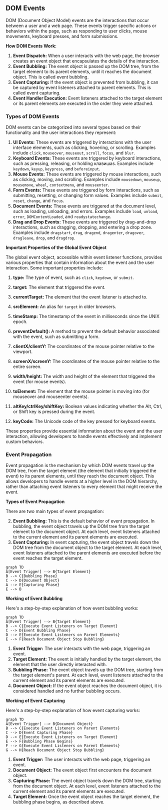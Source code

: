 ## DOM Events

DOM (Document Object Model) events are the interactions that occur between a user and a web page. These events trigger specific actions or behaviors within the page, such as responding to user clicks, mouse movements, keyboard presses, and form submissions.

**How DOM Events Work:**

1.  **Event Dispatch:** When a user interacts with the web page, the browser creates an event object that encapsulates the details of the interaction.
2.  **Event Bubbling:** The event object is passed up the DOM tree, from the target element to its parent elements, until it reaches the document object. This is called event bubbling.
3.  **Event Capturing:** If the event object is prevented from bubbling, it can be captured by event listeners attached to parent elements. This is called event capturing.
4.  **Event Handler Execution:** Event listeners attached to the target element or its parent elements are executed in the order they were attached.

### Types of DOM Events

DOM events can be categorized into several types based on their functionality and the user interactions they represent:

1.  **UI Events:** These events are triggered by interactions with the user interface elements, such as clicking, hovering, or scrolling. Examples include `click`, `mouseover`, `mouseout`, `scroll`, `focus`, and `blur`.
2.  **Keyboard Events:** These events are triggered by keyboard interactions, such as pressing, releasing, or holding клавишаs. Examples include `keydown`, `keyup`, `keypress`, and `beforeinput`.
3.  **Mouse Events:** These events are triggered by mouse interactions, such as clicking, moving, and scrolling. Examples include `mousedown`, `mouseup`, `mousemove`, `wheel`, `contextmenu`, and `mouseenter`.
4.  **Form Events:** These events are triggered by form interactions, such as submitting, resetting, or changing form values. Examples include `submit`, `reset`, `change`, and `focus`.
5.  **Document Events:** These events are triggered at the document level, such as loading, unloading, and errors. Examples include `load`, `unload`, `error`, `DOMContentLoaded`, and `readystatechange`.
6.  **Drag and Drop Events:** These events are triggered by drag-and-drop interactions, such as dragging, dropping, and entering a drop zone. Examples include `dragstart`, `drag`, `dragend`, `dragenter`, `dragover`, `dragleave`, `drop`, and `dragdrop`.

**Important Properties of the Global Event Object**

The global event object, accessible within event listener functions, provides various properties that contain information about the event and the user interaction. Some important properties include:

1.  **type:** The type of event, such as `click`, `keydown`, or `submit`.
2.  **target:** The element that triggered the event.
3.  **currentTarget:** The element that the event listener is attached to.
4.  **srcElement:** An alias for `target` in older browsers.
5.  **timeStamp:** The timestamp of the event in milliseconds since the UNIX epoch.
6.  **preventDefault():** A method to prevent the default behavior associated with the event, such as submitting a form.
7.  **clientX/clientY:** The coordinates of the mouse pointer relative to the viewport.
8.  **screenX/screenY:** The coordinates of the mouse pointer relative to the entire screen.
9.  **width/height:** The width and height of the element that triggered the event (for mouse events).
10. **toElement:** The element that the mouse pointer is moving into (for mouseover and mouseenter events).

11. **altKey/ctrlKey/shiftKey:** Boolean values indicating whether the Alt, Ctrl, or Shift key is pressed during the event.

12. **keyCode:** The Unicode code of the key pressed for keyboard events.

These properties provide essential information about the event and the user interaction, allowing developers to handle events effectively and implement custom behaviors.

### Event Propagation

Event propagation is the mechanism by which DOM events travel up the DOM tree, from the target element (the element that initially triggered the event) to its parent elements, until they reach the document object. This allows developers to handle events at a higher level in the DOM hierarchy, rather than attaching event listeners to every element that might receive the event.

**Types of Event Propagation**

There are two main types of event propagation:

2.  **Event Bubbling:** This is the default behavior of event propagation. In bubbling, the event object travels up the DOM tree from the target element to the document object. At each level, event listeners attached to the current element and its parent elements are executed.
3.  **Event Capturing:** In event capturing, the event object travels down the DOM tree from the document object to the target element. At each level, event listeners attached to the parent elements are executed before the event reaches the target element.

```mermaid
graph TD
A[Event Trigger] --> B{Target Element}
B --> C{Bubbling Phase}
C --> D{Document Object}
A --> E{Capturing Phase}
E --> B
```

**Working of Event Bubbling**

Here's a step-by-step explanation of how event bubbling works:

```mermaid
graph TD
A[Event Trigger] --> B{Target Element}
B --> C{Execute Event Listeners on Target Element}
C --> D{Event Bubbling Phase}
D --> E{Execute Event Listeners on Parent Elements}
E --> F{Reach Document Object Stop Bubbling}
```

1.  **Event Trigger:** The user interacts with the web page, triggering an event.
2.  **Target Element:** The event is initially handled by the target element, the element that the user directly interacted with.
3.  **Bubbling Phase:** The event object travels up the DOM tree, starting from the target element's parent. At each level, event listeners attached to the current element and its parent elements are executed.
4.  **Document Object:** If the event object reaches the document object, it is considered handled and no further bubbling occurs.

**Working of Event Capturing**

Here's a step-by-step explanation of how event capturing works:

```mermaid
graph TD
A[Event Trigger] --> B{Document Object}
B --> C{Execute Event Listeners on Parent Elements}
C --> D{Event Capturing Phase}
D --> E{Execute Event Listeners on Target Element}
E --> F{Bubbling Phase Begins}
F --> G{Execute Event Listeners on Parent Elements}
G --> H{Reach Document Object Stop Bubbling}
```

1.  **Event Trigger:** The user interacts with the web page, triggering an event.
2.  **Document Object:** The event object first encounters the document object.
3.  **Capturing Phase:** The event object travels down the DOM tree, starting from the document object. At each level, event listeners attached to the current element and its parent elements are executed.
4.  **Target Element:** Once the event object reaches the target element, the bubbling phase begins, as described above.
